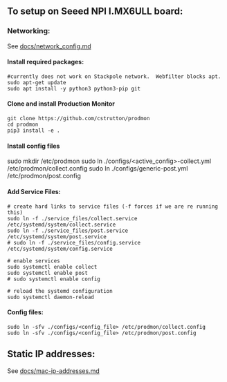 ## To setup on Seeed NPI I.MX6ULL board:

### Networking:
See [docs/network_config.md](docs/network_config.md)

#### Install required packages:
```
#currently does not work on Stackpole network.  Webfilter blocks apt.
sudo apt-get update
sudo apt install -y python3 python3-pip git
```

#### Clone and install Production Monitor
```
git clone https://github.com/cstrutton/prodmon
cd prodmon
pip3 install -e .
```
#### Install config files
sudo mkdir /etc/prodmon
sudo ln ./configs/<active_config>-collect.yml /etc/prodmon/collect.config
sudo ln ./configs/generic-post.yml /etc/prodmon/post.config

#### Add Service Files:
```
# create hard links to service files (-f forces if we are re running this)
sudo ln -f ./service_files/collect.service /etc/systemd/system/collect.service
sudo ln -f ./service_files/post.service /etc/systemd/system/post.service
# sudo ln -f ./service_files/config.service /etc/systemd/system/config.service

# enable services
sudo systemctl enable collect
sudo systemctl enable post
# sudo systemctl enable config

# reload the systemd configuration
sudo systemctl daemon-reload
```

#### Config files:
```
sudo ln -sfv ./configs/<config_file> /etc/prodmon/collect.config
sudo ln -sfv ./configs/<config_file> /etc/prodmon/post.config

```


## Static IP addresses:
See [docs/mac-ip-addresses.md](docs/mac-ip-addresses.md)